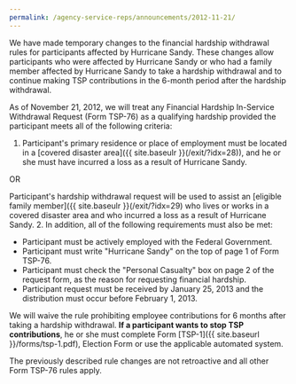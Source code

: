 ```yaml
---
permalink: /agency-service-reps/announcements/2012-11-21/
---
```


We have made temporary changes to the financial hardship withdrawal rules for participants affected by Hurricane Sandy. These changes allow participants who were affected by Hurricane Sandy or who had a family member affected by Hurricane Sandy to take a hardship withdrawal and to continue making TSP contributions in the 6-month period after the hardship withdrawal.

As of November 21, 2012, we will treat any Financial Hardship In-Service Withdrawal Request (Form TSP-76) as a qualifying hardship provided the participant meets all of the following criteria:

1. Participant's primary residence or place of employment must be located in a [covered disaster area]({{ site.baseulr }}(/exit/?idx=28)), and he or she must have incurred a loss as a result of Hurricane Sandy.

OR

Participant's hardship withdrawal request will be used to assist an [eligible family member]({{ site.baseulr }}(/exit/?idx=29) who lives or works in a covered disaster area and who incurred a loss as a result of Hurricane Sandy.
2. In addition, all of the following requirements must also be met:  
- Participant must be actively employed with the Federal Government.
- Participant must write "Hurricane Sandy" on the top of page 1 of Form TSP-76.
- Participant must check the "Personal Casualty" box on page 2 of the request form, as the reason for requesting financial hardship.
- Participant request must be received by January 25, 2013 and the distribution must occur before February 1, 2013.

We will waive the rule prohibiting employee contributions for 6 months after taking a hardship withdrawal. **If a participant wants to stop TSP contributions**, he or she must complete Form [TSP-1]({{ site.baseurl }}/forms/tsp-1.pdf), Election Form or use the applicable automated system.

The previously described rule changes are not retroactive and all other Form TSP-76 rules apply.
